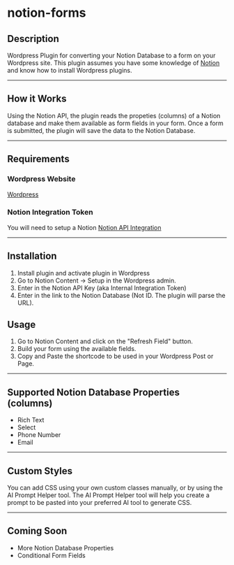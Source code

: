 # notion-forms

## Description
Wordpress Plugin for converting your Notion Database to a form on your Wordpress site.  This plugin assumes you have some knowledge of [Notion](https://notion.so/) and know how to install Wordpress plugins.

___

## How it Works
Using the Notion API, the plugin reads the propeties (columns) of a Notion database and make them available as form fields in your form.  Once a form is submitted, the plugin will save the data to the Notion Database.  

___

## Requirements

### Wordpress Website
[Wordpress](https://wordpress.org/)

### Notion Integration Token
You will need to setup a Notion 
[Notion API Integration](https://www.notion.so/my-integrations)

---

## Installation

1. Install plugin and activate plugin in Wordpress
2. Go to Notion Content -> Setup in the Wordpress admin.
3. Enter in the Notion API Key (aka Internal Integration Token)
4. Enter in the link to the Notion Database (Not ID.  The plugin will parse the URL). 


## Usage
1. Go to Notion Content and click on the "Refresh Field" button.
2. Build your form using the available fields.
3. Copy and Paste the shortcode to be used in your Wordpress Post or Page.


---

## Supported Notion Database Properties (columns)
- Rich Text
- Select
- Phone Number
- Email

---

## Custom Styles
You can add CSS using your own custom classes manually, or by using the AI Prompt Helper tool.  The AI Prompt Helper tool will help you create a prompt to be pasted into your preferred AI tool to generate CSS. 

---

## Coming Soon
- More Notion Database Properties
- Conditional Form Fields
